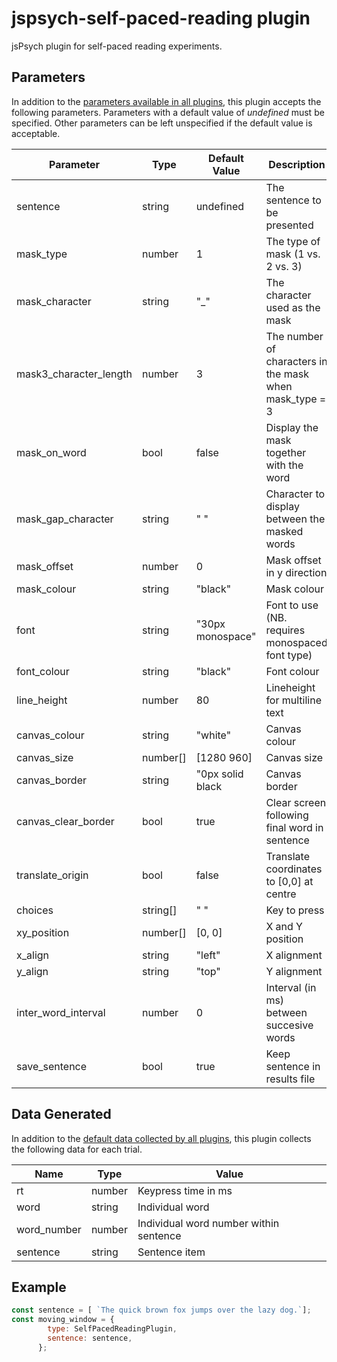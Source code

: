 # jspsych-self-paced-reading plugin

jsPsych plugin for self-paced reading experiments.

## Parameters

In addition to the [parameters available in all plugins](https://www.jspsych.org/overview/plugins#parameters-available-in-all-plugins), this plugin accepts the following parameters. Parameters with a default value of *undefined* must be specified. Other parameters can be left unspecified if the default value is acceptable.

| Parameter              | Type     | Default Value    | Description                                             |
| ---------------------- | -------- | -----------------| ------------------------------------------------------- |
| sentence               | string   | undefined        | The sentence to be presented                            |
| mask_type              | number   | 1                | The type of mask (1 vs. 2 vs. 3)                        |
| mask_character         | string   | "_"              | The character used as the mask                          |
| mask3_character_length | number   | 3                | The number of characters in the mask when mask_type = 3 |
| mask_on_word           | bool     | false            | Display the mask together with the word                 |
| mask_gap_character     | string   | " "              | Character to display between the masked words           |
| mask_offset            | number   | 0                | Mask offset in y direction                              |
| mask_colour            | string   | "black"          | Mask colour                                             |
| font                   | string   | "30px monospace" | Font to use (NB. requires monospaced font type)         |
| font_colour            | string   | "black"          | Font colour                                             |
| line_height            | number   | 80               | Lineheight for multiline text                           |
| canvas_colour          | string   | "white"          | Canvas colour                                           |
| canvas_size            | number[] | [1280 960]       | Canvas size                                             |
| canvas_border          | string   | "0px solid black | Canvas border                                           |
| canvas_clear_border    | bool     | true             | Clear screen following final word in sentence           |
| translate_origin       | bool     | false            | Translate coordinates to [0,0] at centre                |
| choices                | string[] | " "              | Key to press                                            |
| xy_position            | number[] | [0, 0]           | X and Y position                                        |
| x_align                | string   | "left"           | X alignment                                             |
| y_align                | string   | "top"            | Y alignment                                             |
| inter_word_interval    | number   | 0                | Interval (in ms) between succesive words                |
| save_sentence          | bool     | true             | Keep sentence in results file                           |

## Data Generated

In addition to the [default data collected by all plugins](https://www.jspsych.org/overview/plugins#data-collected-by-all-plugins), this plugin collects the following data for each trial.

| Name        | Type        | Value                                    |
| --------    | ----------- | ---------------------------------------- |
| rt          | number      | Keypress time in ms                      |
| word        | string      | Individual word                          |
| word_number | number      | Individual word number within sentence   |
| sentence    | string      | Sentence item                            |

## Example 

```javascript
const sentence = [ `The quick brown fox jumps over the lazy dog.`];
const moving_window = {
        type: SelfPacedReadingPlugin,
        sentence: sentence,
      };
```